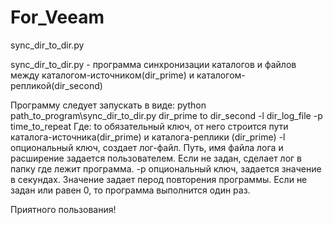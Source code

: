 # For_Veeam
sync_dir_to_dir.py

sync_dir_to_dir.py - программа синхронизации каталогов и файлов между каталогом-источником(dir_prime) и каталогом-репликой(dir_second)

Программу следует запускать в виде: python path_to_program\sync_dir_to_dir.py dir_prime to dir_second  -l dir_log_file  -p  time_to_repeat
Где:
to  обязательный ключ, от него строится пути каталога-источника(dir_prime) и каталога-реплики (dir_prime)
-l опциональный ключ, создает лог-файл. Путь, имя файла лога и расширение задается пользователем. Если не задан, сделает лог в папку где лежит программа. 
-p  опциональный ключ, задается значение в секундах. Значение задает перод повторения программы. Если не задан или равен 0, то программа выполнится  один раз.

Приятного пользования! 
